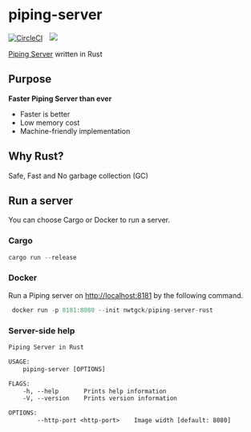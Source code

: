 # piping-server
[![CircleCI](https://circleci.com/gh/nwtgck/piping-server-rust.svg?style=shield)](https://circleci.com/gh/nwtgck/piping-server-rust)　[![](https://images.microbadger.com/badges/image/nwtgck/piping-server-rust.svg)](https://microbadger.com/images/nwtgck/piping-server-rust "Get your own image badge on microbadger.com")

[Piping Server](https://github.com/nwtgck/piping-server) written in Rust

## Purpose
**Faster Piping Server than ever**  

* Faster is better
* Low memory cost
* Machine-friendly implementation

## Why Rust?
Safe, Fast and No garbage collection (GC)

## Run a server
You can choose Cargo or Docker to run a server.

### Cargo
```rs
cargo run --release
```

### Docker
Run a Piping server on <http://localhost:8181> by the following command.

```rs
 docker run -p 8181:8080 --init nwtgck/piping-server-rust
```

### Server-side help

```txt
Piping Server in Rust

USAGE:
    piping-server [OPTIONS]

FLAGS:
    -h, --help       Prints help information
    -V, --version    Prints version information

OPTIONS:
        --http-port <http-port>    Image width [default: 8080]
```
